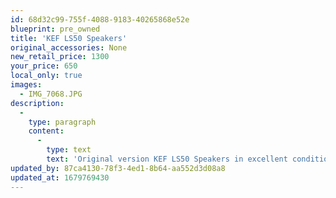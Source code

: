 ```yaml
---
id: 68d32c99-755f-4088-9183-40265868e52e
blueprint: pre_owned
title: 'KEF LS50 Speakers'
original_accessories: None
new_retail_price: 1300
your_price: 650
local_only: true
images:
  - IMG_7068.JPG
description:
  -
    type: paragraph
    content:
      -
        type: text
        text: 'Original version KEF LS50 Speakers in excellent condition - no original boxes and packing. Speakers sold as new for $1,300.00'
updated_by: 87ca4130-78f3-4ed1-8b64-aa552d3d08a8
updated_at: 1679769430
---
```


